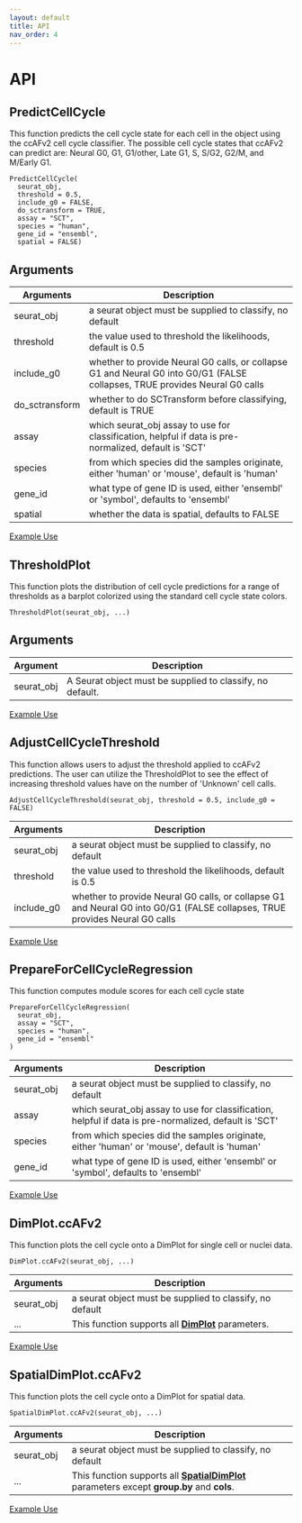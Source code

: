 ```yaml
---
layout: default
title: API
nav_order: 4
---
```


# API

## PredictCellCycle

This function predicts the cell cycle state for each cell in the object
using the ccAFv2 cell cycle classifier. The possible cell cycle states
that ccAFv2 can predict are: Neural G0, G1, G1/other, Late G1, S, S/G2,
G2/M, and M/Early G1.

```         
PredictCellCycle(
  seurat_obj,
  threshold = 0.5,
  include_g0 = FALSE,
  do_sctransform = TRUE,
  assay = "SCT",
  species = "human",
  gene_id = "ensembl",
  spatial = FALSE)
```

## Arguments

| Arguments      | Description                                                                                                                 |
|------------------------------------|------------------------------------|
| seurat_obj     | a seurat object must be supplied to classify, no default                                                                    |
| threshold      | the value used to threshold the likelihoods, default is 0.5                                                                 |
| include_g0     | whether to provide Neural G0 calls, or collapse G1 and Neural G0 into G0/G1 (FALSE collapses, TRUE provides Neural G0 calls |
| do_sctransform | whether to do SCTransform before classifying, default is TRUE                                                               |
| assay          | which seurat_obj assay to use for classification, helpful if data is pre-normalized, default is 'SCT'                       |
| species        | from which species did the samples originate, either 'human' or 'mouse', default is 'human'                                 |
| gene_id        | what type of gene ID is used, either 'ensembl' or 'symbol', defaults to 'ensembl'                                           |
| spatial        | whether the data is spatial, defaults to FALSE                                                                              |

[Example Use](https://rlhoove1.github.io/tryingmybest/src/single.html)

## ThresholdPlot

This function plots the distribution of cell cycle predictions for a
range of thresholds as a barplot colorized using the standard cell cycle
state colors.

```         
ThresholdPlot(seurat_obj, ...)
```

## Arguments

| Argument   | Description                                               |
|------------|-----------------------------------------------------------|
| seurat_obj | A Seurat object must be supplied to classify, no default. |

[Example
Use](https://rlhoove1.github.io/tryingmybest/src/Choosing_Threshold.html)

## AdjustCellCycleThreshold

This function allows users to adjust the threshold applied to ccAFv2
predictions. The user can utilize the ThresholdPlot to see the effect of
increasing threshold values have on the number of 'Unknown' cell calls.

```         
AdjustCellCycleThreshold(seurat_obj, threshold = 0.5, include_g0 = FALSE)
```

| Arguments  | Description                                                                                                                 |
|------------------------------------|------------------------------------|
| seurat_obj | a seurat object must be supplied to classify, no default                                                                    |
| threshold  | the value used to threshold the likelihoods, default is 0.5                                                                 |
| include_g0 | whether to provide Neural G0 calls, or collapse G1 and Neural G0 into G0/G1 (FALSE collapses, TRUE provides Neural G0 calls |

[Example
Use](https://rlhoove1.github.io/tryingmybest/src/Choosing_Threshold.html)

## PrepareForCellCycleRegression

This function computes module scores for each cell cycle state

```         
PrepareForCellCycleRegression(
  seurat_obj,
  assay = "SCT",
  species = "human",
  gene_id = "ensembl"
)
```

| Arguments  | Description                                                                                           |
|------------------------------------|------------------------------------|
| seurat_obj | a seurat object must be supplied to classify, no default                                              |
| assay      | which seurat_obj assay to use for classification, helpful if data is pre-normalized, default is 'SCT' |
| species    | from which species did the samples originate, either 'human' or 'mouse', default is 'human'           |
| gene_id    | what type of gene ID is used, either 'ensembl' or 'symbol', defaults to 'ensembl'                     |

[Example Use](https://rlhoove1.github.io/tryingmybest/src/regress.html)

## DimPlot.ccAFv2

This function plots the cell cycle onto a DimPlot for single cell or
nuclei data.

```         
DimPlot.ccAFv2(seurat_obj, ...)
```

| Arguments  | Description                                                                                          |
|------------------------------------|------------------------------------|
| seurat_obj | a seurat object must be supplied to classify, no default                                             |
| ...        | This function supports all [**DimPlot**](https://satijalab.org/seurat/reference/dimplot) parameters. |

[Example Use](https://rlhoove1.github.io/tryingmybest/src/single.html)

## SpatialDimPlot.ccAFv2

This function plots the cell cycle onto a DimPlot for spatial data.

```         
SpatialDimPlot.ccAFv2(seurat_obj, ...)
```

| Arguments  | Description                                                                                                                                      |
|------------------------------------|------------------------------------|
| seurat_obj | a seurat object must be supplied to classify, no default                                                                                         |
| ...        | This function supports all [**SpatialDimPlot**](https://satijalab.org/seurat/reference/spatialplot) parameters except **group.by** and **cols**. |

[Example Use](https://rlhoove1.github.io/tryingmybest/src/spatial.html)
